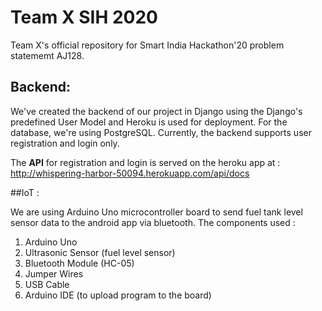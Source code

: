 # Team X SIH 2020
Team X's official repository for Smart India Hackathon'20 problem statememt AJ128.

## Backend:

We've created the backend of our project in Django using the Django's predefined User Model and Heroku is used for deployment. For the database, we're using PostgreSQL. Currently, the backend supports user registration and login only. 

The **API** for registration and login is served on the heroku app at :  http://whispering-harbor-50094.herokuapp.com/api/docs

##IoT :

We are using Arduino Uno microcontroller board to send fuel tank level sensor data to the android app via bluetooth.
The components used :

1. Arduino Uno
2. Ultrasonic Sensor (fuel level sensor)
3. Bluetooth Module (HC-05)
4. Jumper Wires
5. USB Cable
6. Arduino IDE (to upload program to the board)



